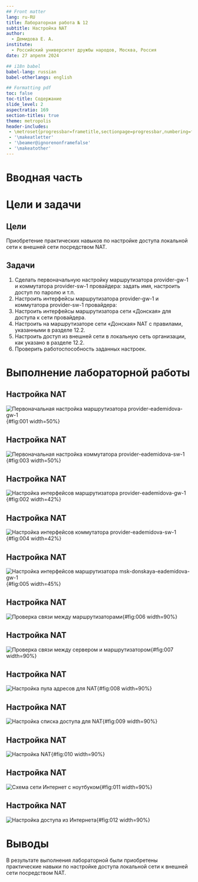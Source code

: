 ```yaml
---
## Front matter
lang: ru-RU
title: Лабораторная работа № 12
subtitle: Настройка NAT
author:
  - Демидова Е. А.
institute:
  - Российский университет дружбы народов, Москва, Россия
date: 27 апреля 2024

## i18n babel
babel-lang: russian
babel-otherlangs: english

## Formatting pdf
toc: false
toc-title: Содержание
slide_level: 2
aspectratio: 169
section-titles: true
theme: metropolis
header-includes:
 - \metroset{progressbar=frametitle,sectionpage=progressbar,numbering=fraction}
 - '\makeatletter'
 - '\beamer@ignorenonframefalse'
 - '\makeatother'
---
```


# Вводная часть

# Цели и задачи

## Цели

Приобретение практических навыков по настройке доступа локальной сети к внешней сети посредством NAT.

## Задачи

1. Сделать первоначальную настройку маршрутизатора provider-gw-1 и коммутатора provider-sw-1 провайдера: задать имя, настроить доступ по паролю и т.п.
2. Настроить интерфейсы маршрутизатора provider-gw-1 и коммутатора provider-sw-1 провайдера: 
3. Настроить интерфейсы маршрутизатора сети «Донская» для доступа к сети провайдера.
4. Настроить на маршрутизаторе сети «Донская» NAT с правилами, указанными в разделе 12.2.
5. Настроить доступ из внешней сети в локальную сеть организации, как указано в разделе 12.2.
6. Проверить работоспособность заданных настроек.

# Выполнение лабораторной работы

## Настройка NAT

![Первоначальная настройка маршрутизатора provider-eademidova-gw-1](image/1.png){#fig:001 width=50%}

## Настройка NAT

![Первоначальная настройка коммутатора provider-eademidova-sw-1](image/2.png){#fig:003 width=50%}

## Настройка NAT

![Настройка интерфейсов маршрутизатора provider-eademidova-gw-1](image/3.png){#fig:002 width=42%}

## Настройка NAT

![Настройка интерфейсов коммутатора provider-eademidova-sw-1](image/4.png){#fig:004 width=42%}

## Настройка NAT

![Настройка интерфейсов маршрутизатора msk-donskaya-eademidova-gw-1](image/5.png){#fig:005 width=45%}

## Настройка NAT

![Проверка связи между маршрутизаторами](image/6.png){#fig:006 width=90%}

## Настройка NAT

![Проверка связи между сервером и маршрутизатором](image/7.png){#fig:007 width=90%}

## Настройка NAT

![Настройка пула адресов для NAT](image/8.png){#fig:008 width=90%}

## Настройка NAT

![Настройка списка доступа для NAT](image/9.png){#fig:009 width=90%}

## Настройка NAT

![Настройка NAT](image/10.png){#fig:010 width=90%}

## Настройка NAT

![Схема сети Интернет с ноутбуком](image/11.png){#fig:011 width=90%}

## Настройка NAT

![Настройка доступа из Интернета](image/12.png){#fig:012 width=90%}

# Выводы

В результате выполнения лабораторной были приобретены практические навыки по настройке доступа локальной сети к внешней сети посредством NAT.